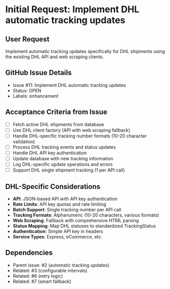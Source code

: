 # Initial Request: Implement DHL automatic tracking updates

## User Request
Implement automatic tracking updates specifically for DHL shipments using the existing DHL API and web scraping clients.

## GitHub Issue Details
- Issue #11: Implement DHL automatic tracking updates
- Status: OPEN
- Labels: enhancement

## Acceptance Criteria from Issue
- [ ] Fetch active DHL shipments from database
- [ ] Use DHL client factory (API with web scraping fallback)
- [ ] Handle DHL-specific tracking number formats (10-20 character validation)
- [ ] Process DHL tracking events and status updates
- [ ] Handle DHL API key authentication
- [ ] Update database with new tracking information
- [ ] Log DHL-specific update operations and errors
- [ ] Support DHL single shipment tracking (1 per API call)

## DHL-Specific Considerations
- **API**: JSON-based API with API key authentication
- **Rate Limits**: API key quotas and rate limiting
- **Batch Support**: Single tracking number per API call
- **Tracking Formats**: Alphanumeric (10-20 characters, various formats)
- **Web Scraping**: Fallback with comprehensive HTML parsing
- **Status Mapping**: Map DHL statuses to standardized TrackingStatus
- **Authentication**: Simple API key in headers
- **Service Types**: Express, eCommerce, etc.

## Dependencies
- Parent issue: #2 (automatic tracking updates)
- Related: #3 (configurable intervals)
- Related: #6 (retry logic)
- Related: #7 (smart fallback)
